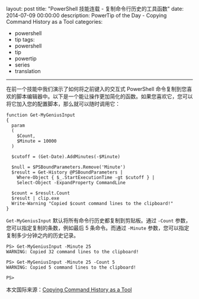 ﻿layout: post
title: "PowerShell 技能连载 - 复制命令行历史的工具函数"
date: 2014-07-09 00:00:00
description: PowerTip of the Day - Copying Command History as a Tool
categories:
- powershell
- tip
tags:
- powershell
- tip
- powertip
- series
- translation
---
在前一个技能中我们演示了如何将之前键入的交互式 PowerShell 命令复制到您喜欢的脚本编辑器中。以下是一个能让操作更加简化的函数。如果您喜欢它，您可以将它加入您的配置脚本，那么就可以随时调用它：

    function Get-MyGeniusInput
    {
      param
      (
        $Count,
        $Minute = 10000
      )
    
      $cutoff = (Get-Date).AddMinutes(-$Minute)
    
      $null = $PSBoundParameters.Remove('Minute')
      $result = Get-History @PSBoundParameters |
        Where-Object { $_.StartExecutionTime -gt $cutoff } |
        Select-Object -ExpandProperty CommandLine 
    
      $count = $result.Count
      $result | clip.exe
      Write-Warning "Copied $count command lines to the clipboard!"
    } 

`Get-MyGeniusInput` 默认将所有命令行历史都复制到剪贴板。通过 `-Count` 参数，您可以指定复制的条数，例如最后 5 条命令。而通过 `-Minute` 参数，您可以指定复制多少分钟之内的历史记录。

    PS> Get-MyGeniusInput -Minute 25
    WARNING: Copied 32 command lines to the clipboard!
    
    PS> Get-MyGeniusInput -Minute 25 -Count 5
    WARNING: Copied 5 command lines to the clipboard!
    
    PS>

<!--more-->
本文国际来源：[Copying Command History as a Tool](http://community.idera.com/powershell/powertips/b/tips/posts/copying-command-history-as-a-tool)
